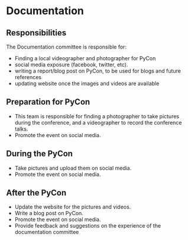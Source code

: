 # Documentation

## Responsibilities

The Documentation committee is responsible for:

- Finding a local videographer and photographer for PyCon
- social media exposure (facebook, twitter, etc).
- writing a report/blog post on PyCon, to be used for blogs and future references
- updating website once the images and videos are available

## Preparation for PyCon
- This team is responsible for finding a photographer to take pictures during the conference, and a videographer to record the conference talks.
- Promote the event on social media.

## During the PyCon
- Take pictures and upload them on social media.
- Promote the event on social media.

## After the PyCon
- Update the website for the pictures and videos.
- Write a blog post on PyCon.
- Promote the event on social media.
- Provide feedback and suggestions on the experience of the documentation committee

